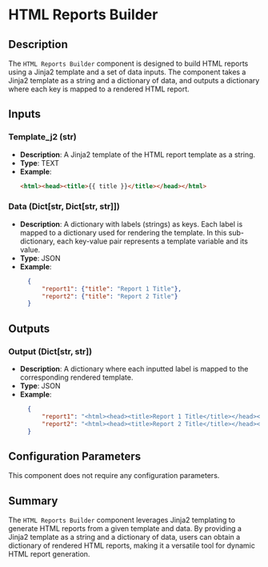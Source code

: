 # HTML Reports Builder

## Description

The `HTML Reports Builder` component is designed to build HTML reports using a Jinja2 template and a set of data inputs. The component takes a Jinja2 template as a string and a dictionary of data, and outputs a dictionary where each key is mapped to a rendered HTML report.

## Inputs

### Template_j2 (str)

- **Description**: A Jinja2 template of the HTML report template as a string.
- **Type**: TEXT
- **Example**: 
  ```html
  <html><head><title>{{ title }}</title></head></html>
  ```

### Data (Dict[str, Dict[str, str]])

- **Description**: A dictionary with labels (strings) as keys. Each label is mapped to a dictionary used for rendering the template. In this sub-dictionary, each key-value pair represents a template variable and its value.
- **Type**: JSON
- **Example**:
  ```json
    {
        "report1": {"title": "Report 1 Title"},
        "report2": {"title": "Report 2 Title"}
    }
  ```

## Outputs

### Output (Dict[str, str])

- **Description**: A dictionary where each inputted label is mapped to the corresponding rendered template.
- **Type**: JSON
- **Example**:
  ```json
    {
        "report1": "<html><head><title>Report 1 Title</title></head></html>",
        "report2": "<html><head><title>Report 2 Title</title></head></html>"
    }
  ```

## Configuration Parameters

This component does not require any configuration parameters.

## Summary

The `HTML Reports Builder` component leverages Jinja2 templating to generate HTML reports from a given template and data. By providing a Jinja2 template as a string and a dictionary of data, users can obtain a dictionary of rendered HTML reports, making it a versatile tool for dynamic HTML report generation.